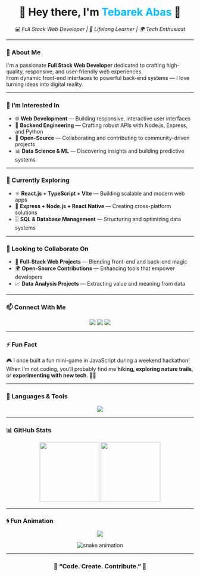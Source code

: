 <h1 align="center">👋 Hey there, I'm <span style="color:#00bfff;">Tebarek Abas</span> 🌊</h1>

<p align="center">
  <em>💻 Full Stack Web Developer | 🚀 Lifelong Learner | 🌍 Tech Enthusiast</em>
</p>

---

### 🌟 About Me  
I'm a passionate **Full Stack Web Developer** dedicated to crafting high-quality, responsive, and user-friendly web experiences.  
From dynamic front-end interfaces to powerful back-end systems — I love turning ideas into digital reality.

---

### 👀 I’m Interested In  
- 🌐 **Web Development** — Building responsive, interactive user interfaces  
- 🧠 **Backend Engineering** — Crafting robust APIs with Node.js, Express, and Python  
- 🤝 **Open-Source** — Collaborating and contributing to community-driven projects  
- 📊 **Data Science & ML** — Discovering insights and building predictive systems  

---

### 🌱 Currently Exploring  
- ⚛️ **React.js + TypeScript + Vite** — Building scalable and modern web apps  
- 🧩 **Express + Node.js + React Native** — Creating cross-platform solutions  
- 🗄️ **SQL & Database Management** — Structuring and optimizing data systems  

---

### 💞️ Looking to Collaborate On  
- 🧰 **Full-Stack Web Projects** — Blending front-end and back-end magic  
- 🌍 **Open-Source Contributions** — Enhancing tools that empower developers  
- 📈 **Data Analysis Projects** — Extracting value and meaning from data  

---

### 📫 Connect With Me  
<p align="center">
  <a href="mailto:tebarekabas4@gmail.com"><img src="https://img.shields.io/badge/Gmail-D14836?style=for-the-badge&logo=gmail&logoColor=white"></a>
  <a href="https://www.facebook.com/TebarekMarketing"><img src="https://img.shields.io/badge/Facebook-1877F2?style=for-the-badge&logo=facebook&logoColor=white"></a>
  <a href="http://www.linkedin.com/in/tebarekabas"><img src="https://img.shields.io/badge/LinkedIn-0A66C2?style=for-the-badge&logo=linkedin&logoColor=white"></a>
</p>

---

### ⚡ Fun Fact  
🎮 I once built a fun mini-game in JavaScript during a weekend hackathon!  
When I’m not coding, you’ll probably find me **hiking, exploring nature trails**, or **experimenting with new tech**. 🌲✨  

---

### 🧰 Languages & Tools  
<p align="center">
  <img src="https://skillicons.dev/icons?i=html,css,js,ts,react,nodejs,express,python,mysql,git,github,vite,tailwind" />
</p>

---

### 📊 GitHub Stats  
<p align="center">
  <img src="https://github-readme-stats.vercel.app/api?username=tebarek94&show_icons=true&theme=tokyonight" height="160" />
  <img src="https://github-readme-streak-stats.herokuapp.com/?user=tebarek94&theme=tokyonight" height="160" />
</p>

---

### 🌀 Fun Animation  
<p align="center">
  <img src="https://github-readme-activity-graph.vercel.app/graph?username=tebarek94&theme=react-dark&hide_border=true" />
</p>

<p align="center">
  <img src="https://github.com/tebarek94/tebarek94/blob/output/github-contribution-grid-snake.svg" alt="snake animation" />
</p>

---

<h3 align="center">💬 “Code. Create. Contribute.” 🚀</h3>
